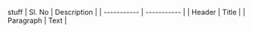 stuff
| Sl. No | Description |
| ----------- | ----------- |
| Header | Title |
| Paragraph | Text |
